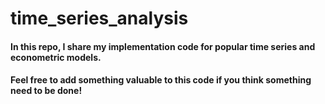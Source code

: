 # time_series_analysis

#### In this repo, I share my implementation code for popular time series and econometric models.

#### Feel free to add something valuable to this code if you think something need to be done!
